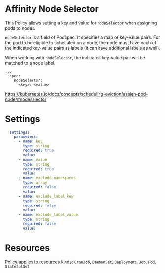 # Affinity Node Selector

This Policy allows setting a key and value for `nodeSelector` when assigning pods to nodes. 

`nodeSelector` is a field of PodSpec. It specifies a map of key-value pairs. For the pod to be eligible to scheduled on a node, the node must have each of the indicated key-value pairs as labels (it can have additional labels as well). 


When working with `nodeSelector`, the indicated key-value pair will be matched to a node label.  

```
...
  spec:
    nodeSelector:
      <key>: <value>
```
https://kubernetes.io/docs/concepts/scheduling-eviction/assign-pod-node/#nodeselector


# Settings
```yaml
  settings:
    parameters:
      - name: key
        type: string
        required: true
        value:
      - name: value
        type: string
        required: true
        value:
      - name: exclude_namespaces
        type: array
        required: false
        value:
      - name: exclude_label_key
        type: string
        required: false
        value:
      - name: exclude_label_value
        type: string
        required: false
        value:
```

# Resources
Policy applies to resources kinds:
`CronJob`, `DaemonSet`, `Deployment`, `Job`, `Pod`, `StatefulSet`
